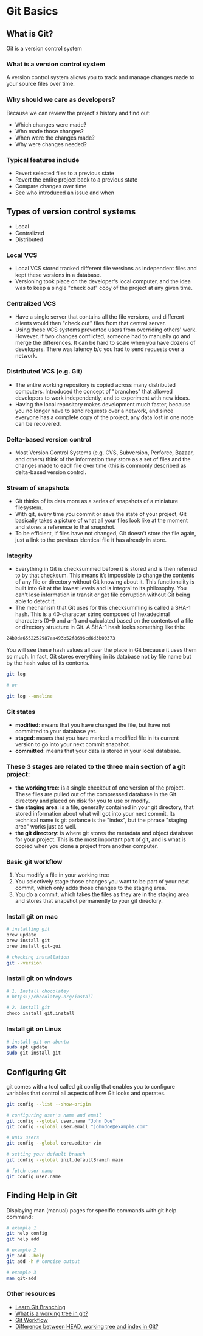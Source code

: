 # Git Basics

## What is Git?

Git is a version control system

### What is a version control system

A version control system allows you to track and manage changes made to your source files over time.

### Why should we care as developers?

Because we can review the project's history and find out:

- Which changes were made?
- Who made those changes?
- When were the changes made?
- Why were changes needed?

### Typical features include

- Revert selected files to a previous state
- Revert the entire project back to a previous state
- Compare changes over time
- See who introduced an issue and when

## Types of version control systems

- Local
- Centralized
- Distributed

### Local VCS

- Local VCS stored tracked different file versions as independent files and kept these versions in a database.
- Versioning took place on the developer's local computer, and the idea was to keep a single "check out" copy of the project at any given time.

### Centralized VCS

- Have a single server that contains all the file versions, and different clients would then "check out" files from that central server.
- Using these VCS systems prevented users from overriding others' work. However, if two changes conflicted, someone had to manually go and merge the differences. It can be hard to scale when you have dozens of developers. There was latency b/c you had to send requests over a network.

### Distributed VCS (e.g. Git)

- The entire working repository is copied across many distributed computers. Introduced the concept of "branches" that allowed developers to work independently, and to experiment with new ideas.
- Having the local repository makes development much faster, because you no longer have to send requests over a network, and since everyone has a complete copy of the project, any data lost in one node can be recovered.

### Delta-based version control

- Most Version Control Systems (e.g. CVS, Subversion, Perforce, Bazaar, and others) think of the information they store as a set of files and the changes made to each file over time (this is commonly described as delta-based version control.

### Stream of snapshots

- Git thinks of its data more as a series of snapshots of a miniature filesystem.
- With git, every time you commit or save the state of your project, Git basically takes a picture of what all your files look like at the moment and stores a reference to that snapshot.
- To be efficient, if files have not changed, Git doesn't store the file again, just a link to the previous identical file it has already in store.

### Integrity

- Everything in Git is checksummed before it is stored and is then referred to by that checksum. This means it’s impossible to change the contents of any file or directory without Git knowing about it. This functionality is built into Git at the lowest levels and is integral to its philosophy. You can’t lose information in transit or get file corruption without Git being able to detect it.
- The mechanism that Git uses for this checksumming is called a SHA-1 hash. This is a 40-character string composed of hexadecimal characters (0–9 and a–f) and calculated based on the contents of a file or directory structure in Git. A SHA-1 hash looks something like this:

```sh
24b9da6552252987aa493b52f8696cd6d3b00373
```

You will see these hash values all over the place in Git because it uses them so much. In fact, Git stores everything in its database not by file name but by the hash value of its contents.

```sh
git log

# or

git log --oneline
```

### Git states

- **modified**: means that you have changed the file, but have not committed to your database yet.
- **staged**: means that you have marked a modified file in its current version to go into your next commit snapshot.
- **committed**: means that your data is stored in your local database.

### These 3 stages are related to the three main section of a git project:

- **the working tree**: is a single checkout of one version of the project. These files are pulled out of the compressed database in the Git directory and placed on disk for you to use or modify.
- **the staging area**: is a file, generally contained in your git directory, that stored information about what will got into your next commit. Its technical name is git parlance is the "index", but the phrase "staging area" works just as well.
- **the git directory**: is where git stores the metadata and object database for your project. This is the most important part of git, and is what is copied when you clone a project from another computer.

### Basic git workflow

1. You modify a file in your working tree
2. You selectively stage those changes you want to be part of your next commit, which only adds those changes to the staging area.
3. You do a commit, which takes the files as they are in the staging area and stores that snapshot permanently to your git directory.

### Install git on mac

```sh
# installing git
brew update
brew install git
brew install git-gui

# checking installation
git --version
```

### Install git on windows

```sh
# 1. Install chocolatey
# https://chocolatey.org/install

# 2. Install git
choco install git.install
```

### Install git on Linux

```sh
# install git on ubuntu
sudo apt update
sudo git install git
```

## Configuring Git

git comes with a tool called git config that enables you to configure variables that control all aspects of how Git looks and operates.

```sh
git config --list --show-origin

# configuring user's name and email
git config --global user.name "John Doe"
git config --global user.email "johndoe@example.com"

# unix users
git config --global core.editor vim

# setting your default branch
git config --global init.defaultBranch main

# fetch user name
git config user.name
```

## Finding Help in Git

Displaying man (manual) pages for specific commands with git help command:

```sh
# example 1
git help config
git help add

# example 2
git add --help
git add -h # concise output

# example 3
man git-add
```

### Other resources

- [Learn Git Branching](https://learngitbranching.js.org/)
- [What is a working tree in git?](https://craftquest.io/articles/what-is-the-working-tree-in-git#:~:text=Th%20Working%20Tree%20in%20Git,which%20you%20remove%20unneeded%20files)
- [Git Workflow](https://backlog.com/git-tutorial/git-workflow/)
- [Difference between HEAD, working tree and index in Git?](https://stackoverflow.com/questions/3689838/whats-the-difference-between-head-working-tree-and-index-in-git)
